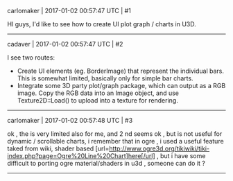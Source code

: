 carlomaker | 2017-01-02 00:57:47 UTC | #1

HI guys,
I'd like to see how to create UI  plot  graph / charts in U3D.

-------------------------

cadaver | 2017-01-02 00:57:47 UTC | #2

I see two routes:

- Create UI elements (eg. BorderImage) that represent the individual bars. This is somewhat limited, basically only for simple bar charts.
- Integrate some 3D party plot/graph package, which can output as a RGB image. Copy the RGB data into an Image object, and use Texture2D::Load() to upload into a texture for rendering.

-------------------------

carlomaker | 2017-01-02 00:57:48 UTC | #3

ok , the is very limited also for me, and 2 nd seems ok , but is not useful for  dynamic / scrollable charts,
 i remember that in ogre , i used a useful feature taked from  wiki,
shader based [url=http://www.ogre3d.org/tikiwiki/tiki-index.php?page=Ogre%20Line%20Chart]here[/url] , but i  have some difficult to porting ogre material/shaders in u3d , someone can do it  ?

-------------------------

